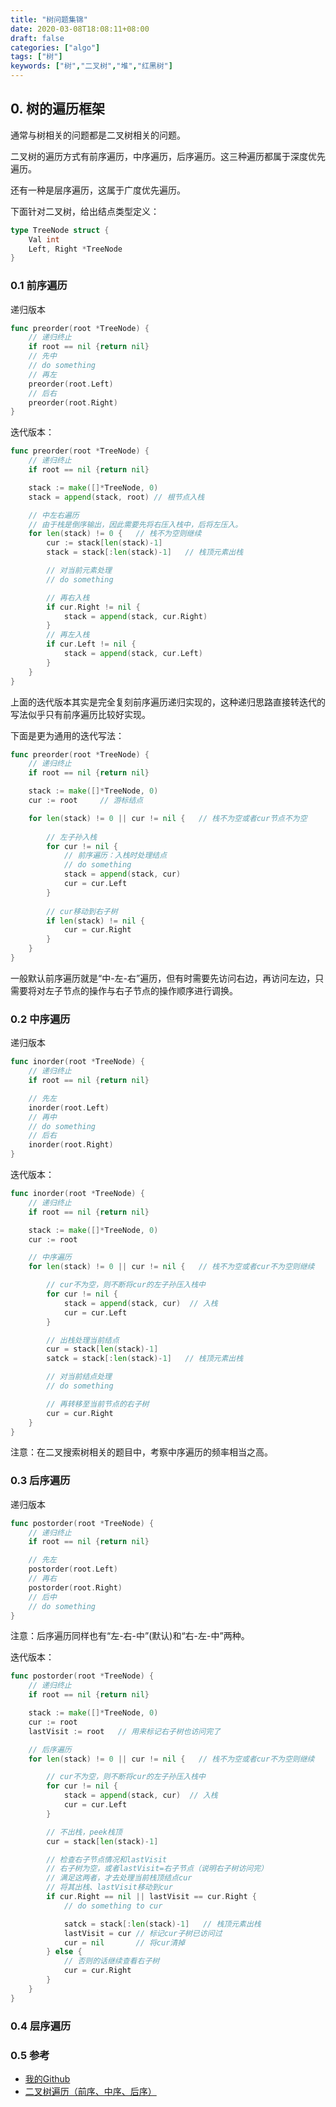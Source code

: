 ```yaml
---
title: "树问题集锦"
date: 2020-03-08T18:08:11+08:00
draft: false
categories: ["algo"]
tags: ["树"]
keywords: ["树","二叉树","堆","红黑树"]
---
```


## 0. 树的遍历框架

通常与树相关的问题都是二叉树相关的问题。

二叉树的遍历方式有前序遍历，中序遍历，后序遍历。这三种遍历都属于深度优先遍历。

还有一种是层序遍历，这属于广度优先遍历。

下面针对二叉树，给出结点类型定义：

```go
type TreeNode struct {
    Val int
    Left, Right *TreeNode
}
```

### 0.1 前序遍历

递归版本

```go
func preorder(root *TreeNode) {
    // 递归终止
    if root == nil {return nil}
    // 先中
    // do something
    // 再左
    preorder(root.Left)
    // 后右
    preorder(root.Right)
}
```

迭代版本：

```go
func preorder(root *TreeNode) {
    // 递归终止
    if root == nil {return nil}

    stack := make([]*TreeNode, 0)
    stack = append(stack, root) // 根节点入栈

    // 中左右遍历
    // 由于栈是倒序输出，因此需要先将右压入栈中，后将左压入。
    for len(stack) != 0 {   // 栈不为空则继续
        cur := stack[len(stack)-1]
        stack = stack[:len(stack)-1]   // 栈顶元素出栈

        // 对当前元素处理
        // do something

        // 再右入栈
        if cur.Right != nil {
            stack = append(stack, cur.Right)
        }
        // 再左入栈
        if cur.Left != nil {
            stack = append(stack, cur.Left)
        }
    }
}
```

上面的迭代版本其实是完全复刻前序遍历递归实现的，这种递归思路直接转迭代的写法似乎只有前序遍历比较好实现。

下面是更为通用的迭代写法：

```go
func preorder(root *TreeNode) {
    // 递归终止
    if root == nil {return nil}

    stack := make([]*TreeNode, 0)
    cur := root     // 游标结点

    for len(stack) != 0 || cur != nil {   // 栈不为空或者cur节点不为空
        
        // 左子孙入栈
        for cur != nil {
            // 前序遍历：入栈时处理结点
            // do something
            stack = append(stack, cur)
            cur = cur.Left
        }
        
        // cur移动到右子树
        if len(stack) != nil {
            cur = cur.Right
        }
    }
}
```

一般默认前序遍历就是“中-左-右”遍历，但有时需要先访问右边，再访问左边，只需要将对左子节点的操作与右子节点的操作顺序进行调换。

### 0.2 中序遍历

递归版本

```go
func inorder(root *TreeNode) {
    // 递归终止
    if root == nil {return nil}

    // 先左
    inorder(root.Left)
    // 再中
    // do something
    // 后右
    inorder(root.Right)
}
```

迭代版本：

```go
func inorder(root *TreeNode) {
    // 递归终止
    if root == nil {return nil}

    stack := make([]*TreeNode, 0)
    cur := root

    // 中序遍历
    for len(stack) != 0 || cur != nil {   // 栈不为空或者cur不为空则继续

        // cur不为空，则不断将cur的左子孙压入栈中
        for cur != nil {
            stack = append(stack, cur)  // 入栈
            cur = cur.Left
        }

        // 出栈处理当前结点
        cur = stack[len(stack)-1]
        satck = stack[:len(stack)-1]   // 栈顶元素出栈

        // 对当前结点处理
        // do something

        // 再转移至当前节点的右子树
        cur = cur.Right
    }
}
```

注意：在二叉搜索树相关的题目中，考察中序遍历的频率相当之高。

### 0.3 后序遍历

递归版本

```go
func postorder(root *TreeNode) {
    // 递归终止
    if root == nil {return nil}

    // 先左
    postorder(root.Left)
    // 再右
    postorder(root.Right)
    // 后中
    // do something
}
```

注意：后序遍历同样也有“左-右-中”(默认)和“右-左-中”两种。

迭代版本：

```go
func postorder(root *TreeNode) {
    // 递归终止
    if root == nil {return nil}

    stack := make([]*TreeNode, 0)
    cur := root
    lastVisit := root   // 用来标记右子树也访问完了

    // 后序遍历
    for len(stack) != 0 || cur != nil {   // 栈不为空或者cur不为空则继续

        // cur不为空，则不断将cur的左子孙压入栈中
        for cur != nil {
            stack = append(stack, cur)  // 入栈
            cur = cur.Left
        }

        // 不出栈，peek栈顶
        cur = stack[len(stack)-1]

        // 检查右子节点情况和lastVisit
        // 右子树为空，或者lastVisit=右子节点（说明右子树访问完）
        // 满足这两者，才去处理当前栈顶结点cur
        // 将其出栈、lastVisit移动到cur
        if cur.Right == nil || lastVisit == cur.Right {
            // do something to cur

            satck = stack[:len(stack)-1]   // 栈顶元素出栈
            lastVisit = cur // 标记cur子树已访问过
            cur = nil       // 将cur清掉
        } else {
            // 否则的话继续查看右子树
            cur = cur.Right
        }
    }
}
```

### 0.4 层序遍历

### 0.5 参考

- [我的Github](https://github.com/azd1997/Leetcode-training/tree/master/ltalgo/tree-traverse)
- [二叉树遍历（前序、中序、后序）](https://www.jianshu.com/p/456af5480cee)